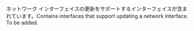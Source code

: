 <Namespace Name="Microsoft.Azure.Management.Network.Fluent.NetworkInterface.Update">
  <Docs>
    <summary><span data-ttu-id="5f9bf-101">ネットワーク インターフェイスの更新をサポートするインターフェイスが含まれています。</span><span class="sxs-lookup"><span data-stu-id="5f9bf-101">Contains interfaces that support updating a network interface.</span></span></summary> 
    <remarks>To be added.</remarks>
  </Docs>
</Namespace>
